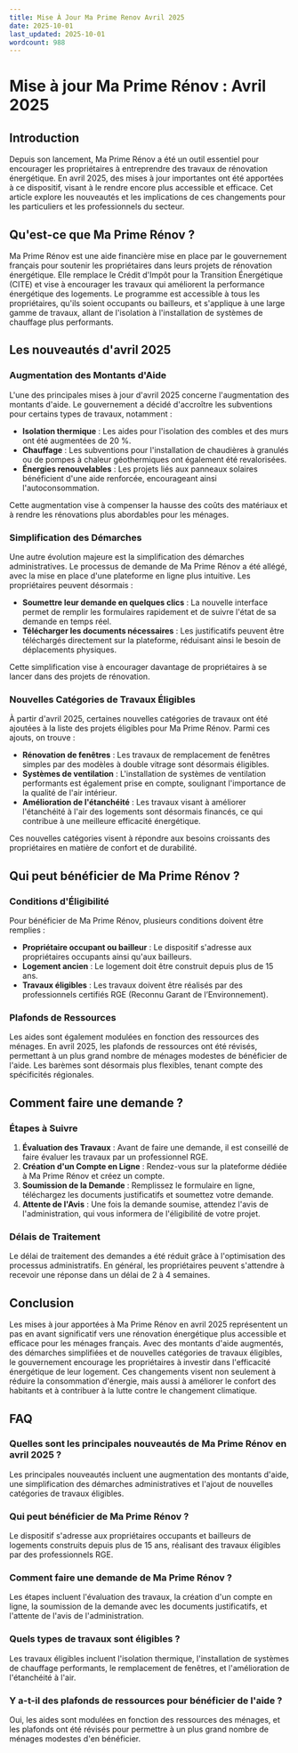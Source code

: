 ```yaml
---
title: Mise À Jour Ma Prime Renov Avril 2025
date: 2025-10-01
last_updated: 2025-10-01
wordcount: 988
---
```


# Mise à jour Ma Prime Rénov : Avril 2025

## Introduction

Depuis son lancement, Ma Prime Rénov a été un outil essentiel pour encourager les propriétaires à entreprendre des travaux de rénovation énergétique. En avril 2025, des mises à jour importantes ont été apportées à ce dispositif, visant à le rendre encore plus accessible et efficace. Cet article explore les nouveautés et les implications de ces changements pour les particuliers et les professionnels du secteur.

## Qu'est-ce que Ma Prime Rénov ?

Ma Prime Rénov est une aide financière mise en place par le gouvernement français pour soutenir les propriétaires dans leurs projets de rénovation énergétique. Elle remplace le Crédit d'Impôt pour la Transition Énergétique (CITE) et vise à encourager les travaux qui améliorent la performance énergétique des logements. Le programme est accessible à tous les propriétaires, qu'ils soient occupants ou bailleurs, et s'applique à une large gamme de travaux, allant de l'isolation à l'installation de systèmes de chauffage plus performants.

## Les nouveautés d'avril 2025

### Augmentation des Montants d'Aide

L'une des principales mises à jour d'avril 2025 concerne l'augmentation des montants d'aide. Le gouvernement a décidé d'accroître les subventions pour certains types de travaux, notamment :

- **Isolation thermique** : Les aides pour l'isolation des combles et des murs ont été augmentées de 20 %.
- **Chauffage** : Les subventions pour l'installation de chaudières à granulés ou de pompes à chaleur géothermiques ont également été revalorisées.
- **Énergies renouvelables** : Les projets liés aux panneaux solaires bénéficient d'une aide renforcée, encourageant ainsi l'autoconsommation.

Cette augmentation vise à compenser la hausse des coûts des matériaux et à rendre les rénovations plus abordables pour les ménages.

### Simplification des Démarches

Une autre évolution majeure est la simplification des démarches administratives. Le processus de demande de Ma Prime Rénov a été allégé, avec la mise en place d'une plateforme en ligne plus intuitive. Les propriétaires peuvent désormais :

- **Soumettre leur demande en quelques clics** : La nouvelle interface permet de remplir les formulaires rapidement et de suivre l'état de sa demande en temps réel.
- **Télécharger les documents nécessaires** : Les justificatifs peuvent être téléchargés directement sur la plateforme, réduisant ainsi le besoin de déplacements physiques.

Cette simplification vise à encourager davantage de propriétaires à se lancer dans des projets de rénovation.

### Nouvelles Catégories de Travaux Éligibles

À partir d'avril 2025, certaines nouvelles catégories de travaux ont été ajoutées à la liste des projets éligibles pour Ma Prime Rénov. Parmi ces ajouts, on trouve :

- **Rénovation de fenêtres** : Les travaux de remplacement de fenêtres simples par des modèles à double vitrage sont désormais éligibles.
- **Systèmes de ventilation** : L'installation de systèmes de ventilation performants est également prise en compte, soulignant l'importance de la qualité de l'air intérieur.
- **Amélioration de l'étanchéité** : Les travaux visant à améliorer l'étanchéité à l'air des logements sont désormais financés, ce qui contribue à une meilleure efficacité énergétique.

Ces nouvelles catégories visent à répondre aux besoins croissants des propriétaires en matière de confort et de durabilité.

## Qui peut bénéficier de Ma Prime Rénov ?

### Conditions d'Éligibilité

Pour bénéficier de Ma Prime Rénov, plusieurs conditions doivent être remplies :

- **Propriétaire occupant ou bailleur** : Le dispositif s'adresse aux propriétaires occupants ainsi qu'aux bailleurs.
- **Logement ancien** : Le logement doit être construit depuis plus de 15 ans.
- **Travaux éligibles** : Les travaux doivent être réalisés par des professionnels certifiés RGE (Reconnu Garant de l’Environnement).

### Plafonds de Ressources

Les aides sont également modulées en fonction des ressources des ménages. En avril 2025, les plafonds de ressources ont été révisés, permettant à un plus grand nombre de ménages modestes de bénéficier de l'aide. Les barèmes sont désormais plus flexibles, tenant compte des spécificités régionales.

## Comment faire une demande ?

### Étapes à Suivre

1. **Évaluation des Travaux** : Avant de faire une demande, il est conseillé de faire évaluer les travaux par un professionnel RGE.
2. **Création d'un Compte en Ligne** : Rendez-vous sur la plateforme dédiée à Ma Prime Rénov et créez un compte.
3. **Soumission de la Demande** : Remplissez le formulaire en ligne, téléchargez les documents justificatifs et soumettez votre demande.
4. **Attente de l'Avis** : Une fois la demande soumise, attendez l'avis de l'administration, qui vous informera de l'éligibilité de votre projet.

### Délais de Traitement

Le délai de traitement des demandes a été réduit grâce à l'optimisation des processus administratifs. En général, les propriétaires peuvent s'attendre à recevoir une réponse dans un délai de 2 à 4 semaines.

## Conclusion

Les mises à jour apportées à Ma Prime Rénov en avril 2025 représentent un pas en avant significatif vers une rénovation énergétique plus accessible et efficace pour les ménages français. Avec des montants d'aide augmentés, des démarches simplifiées et de nouvelles catégories de travaux éligibles, le gouvernement encourage les propriétaires à investir dans l'efficacité énergétique de leur logement. Ces changements visent non seulement à réduire la consommation d'énergie, mais aussi à améliorer le confort des habitants et à contribuer à la lutte contre le changement climatique.

## FAQ

### Quelles sont les principales nouveautés de Ma Prime Rénov en avril 2025 ?

Les principales nouveautés incluent une augmentation des montants d'aide, une simplification des démarches administratives et l'ajout de nouvelles catégories de travaux éligibles.

### Qui peut bénéficier de Ma Prime Rénov ?

Le dispositif s'adresse aux propriétaires occupants et bailleurs de logements construits depuis plus de 15 ans, réalisant des travaux éligibles par des professionnels RGE.

### Comment faire une demande de Ma Prime Rénov ?

Les étapes incluent l'évaluation des travaux, la création d'un compte en ligne, la soumission de la demande avec les documents justificatifs, et l'attente de l'avis de l'administration.

### Quels types de travaux sont éligibles ?

Les travaux éligibles incluent l'isolation thermique, l'installation de systèmes de chauffage performants, le remplacement de fenêtres, et l'amélioration de l'étanchéité à l'air.

### Y a-t-il des plafonds de ressources pour bénéficier de l'aide ?

Oui, les aides sont modulées en fonction des ressources des ménages, et les plafonds ont été révisés pour permettre à un plus grand nombre de ménages modestes d'en bénéficier.